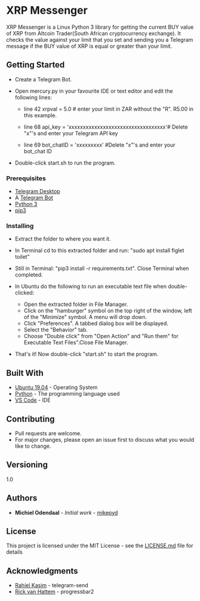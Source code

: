 # XRP Messenger

XRP Messenger is a Linux Python 3 library for getting the current BUY value of XRP from Altcoin Trader(South African cryptocurrency exchange). It checks the value against your limit that you set and sending you a Telegram message if the BUY value of XRP is equal or greater than your limit. 

## Getting Started

* Create a Telegram Bot. <br />
* Open mercury.py in your favourite IDE or text editor and edit the following lines:<br />

  * line 42   xrpval = 5.0 # enter your limit in ZAR without the "R". R5.00 in this example.<br />

  * line 68	  api_key = 'xxxxxxxxxxxxxxxxxxxxxxxxxxxxxxxxxx'# Delete "x"'s and enter your Telegram API key<br />
  * line 69   bot_chatID = 'xxxxxxxxx'  #Delete "x"'s and enter your bot_chat ID<br />

* Double-click start.sh to run the program.

### Prerequisites
* [Telegram Desktop](https://itsfoss.com/install-telegram-desktop-linux/)<br />
* A [Telegram Bot](https://core.telegram.org/bots)<br />
* [Python 3](https://www.python.org/downloads/release/python-373/)<br />
* [pip3](https://linuxize.com/post/how-to-install-pip-on-ubuntu-18.04/) <br />

### Installing

* Extract the folder to where you want it.
* In Terminal cd to this extracted folder and run: "sudo apt install figlet toilet"
* Still in Terminal: "pip3 install -r requirements.txt". Close Terminal when completed.
* In Ubuntu do the following to run an executable text file when double-clicked:

  * Open the extracted folder in File Manager.<br />
  * Click on the "hamburger" symbol on the top right of the window, left of the "Minimize" symbol. A menu will drop down.<br />
  * Click "Preferences". A tabbed dialog box will be displayed.<br />
  * Select the "Behavior" tab.<br />
  * Choose "Double click" from "Open Action" and "Run them" for Executable Text Files".Close File Manager.<br />
* That's it! Now double-click "start.sh" to start the program.

## Built With
* [Ubuntu 19.04](http://releases.ubuntu.com/19.04/) - Operating System
* [Python](https://www.python.org/downloads/release/python-373/) - The programming language used
* [VS Code](https://code.visualstudio.com/) - IDE

## Contributing

* Pull requests are welcome.<br /> 
* For major changes, please open an issue first to discuss what you would like to change.<br />

## Versioning

1.0 

## Authors

* **Michiel Odendaal** - *Initial work* - [mikepyd](https://github.com/mikepyd)

## License

This project is licensed under the MIT License - see the [LICENSE.md](LICENSE.md) file for details

## Acknowledgments

* [Rahiel Kasim](https://pypi.org/project/telegram-send/) - telegram-send
* [Rick van Hattem](https://pypi.org/project/progressbar2/) - progressbar2
